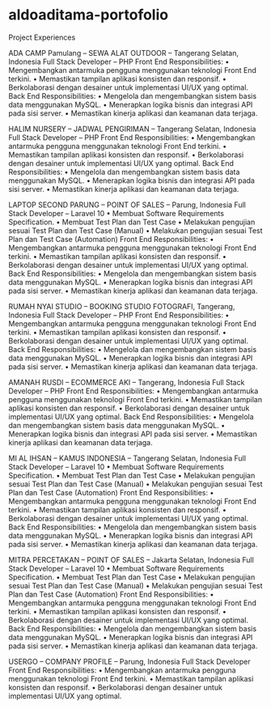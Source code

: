 # aldoaditama-portofolio
Project Experiences 

ADA CAMP Pamulang – SEWA ALAT OUTDOOR – Tangerang Selatan, Indonesia 
Full Stack Developer – PHP 
Front End Responsibilities:
•	Mengembangkan antarmuka pengguna menggunakan teknologi Front End terkini.
•	Memastikan tampilan aplikasi konsisten dan responsif.
•	Berkolaborasi dengan desainer untuk implementasi UI/UX yang optimal.
Back End Responsibilities:
•	Mengelola dan mengembangkan sistem basis data menggunakan MySQL.
•	Menerapkan logika bisnis dan integrasi API pada sisi server.
•	Memastikan kinerja aplikasi dan keamanan data terjaga.

HALIM NURSERY – JADWAL PENGIRIMAN – Tangerang Selatan, Indonesia 
Full Stack Developer – PHP
Front End Responsibilities:
•	Mengembangkan antarmuka pengguna menggunakan teknologi Front End terkini.
•	Memastikan tampilan aplikasi konsisten dan responsif.
•	Berkolaborasi dengan desainer untuk implementasi UI/UX yang optimal.
Back End Responsibilities:
•	Mengelola dan mengembangkan sistem basis data menggunakan MySQL.
•	Menerapkan logika bisnis dan integrasi API pada sisi server.
•	Memastikan kinerja aplikasi dan keamanan data terjaga.

LAPTOP SECOND PARUNG – POINT OF SALES – Parung, Indonesia
Full Stack Developer – Laravel 10
•	Membuat Software Requirements Specification.
•	Membuat Test Plan dan Test Case
•	Melakukan pengujian sesuai Test Plan dan Test Case (Manual)
•	Melakukan pengujian sesuai Test Plan dan Test Case (Automation)
Front End Responsibilities:
•	Mengembangkan antarmuka pengguna menggunakan teknologi Front End terkini.
•	Memastikan tampilan aplikasi konsisten dan responsif.
•	Berkolaborasi dengan desainer untuk implementasi UI/UX yang optimal.
Back End Responsibilities:
•	Mengelola dan mengembangkan sistem basis data menggunakan MySQL.
•	Menerapkan logika bisnis dan integrasi API pada sisi server.
•	Memastikan kinerja aplikasi dan keamanan data terjaga.

RUMAH NYAI STUDIO – BOOKING STUDIO FOTOGRAFI, Tangerang, Indonesia
Full Stack Developer – PHP
Front End Responsibilities:
•	Mengembangkan antarmuka pengguna menggunakan teknologi Front End terkini.
•	Memastikan tampilan aplikasi konsisten dan responsif.
•	Berkolaborasi dengan desainer untuk implementasi UI/UX yang optimal.
Back End Responsibilities:
•	Mengelola dan mengembangkan sistem basis data menggunakan MySQL.
•	Menerapkan logika bisnis dan integrasi API pada sisi server.
•	Memastikan kinerja aplikasi dan keamanan data terjaga.

AMANAH RUSDI – ECOMMERCE AKI – Tangerang, Indonesia
Full Stack Developer – PHP
Front End Responsibilities:
•	Mengembangkan antarmuka pengguna menggunakan teknologi Front End terkini.
•	Memastikan tampilan aplikasi konsisten dan responsif.
•	Berkolaborasi dengan desainer untuk implementasi UI/UX yang optimal.
Back End Responsibilities:
•	Mengelola dan mengembangkan sistem basis data menggunakan MySQL.
•	Menerapkan logika bisnis dan integrasi API pada sisi server.
•	Memastikan kinerja aplikasi dan keamanan data terjaga.

MI AL IHSAN – KAMUS INDONESIA – Tangerang Selatan, Indonesia
Full Stack Developer – Laravel 10
•	Membuat Software Requirements Specification.
•	Membuat Test Plan dan Test Case
•	Melakukan pengujian sesuai Test Plan dan Test Case (Manual)
•	Melakukan pengujian sesuai Test Plan dan Test Case (Automation)
Front End Responsibilities:
•	Mengembangkan antarmuka pengguna menggunakan teknologi Front End terkini.
•	Memastikan tampilan aplikasi konsisten dan responsif.
•	Berkolaborasi dengan desainer untuk implementasi UI/UX yang optimal.
Back End Responsibilities:
•	Mengelola dan mengembangkan sistem basis data menggunakan MySQL.
•	Menerapkan logika bisnis dan integrasi API pada sisi server.
•	Memastikan kinerja aplikasi dan keamanan data terjaga.

MITRA PERCETAKAN – POINT OF SALES – Jakarta Selatan, Indonesia
Full Stack Developer – Laravel 10
•	Membuat Software Requirements Specification.
•	Membuat Test Plan dan Test Case
•	Melakukan pengujian sesuai Test Plan dan Test Case (Manual)
•	Melakukan pengujian sesuai Test Plan dan Test Case (Automation)
Front End Responsibilities:
•	Mengembangkan antarmuka pengguna menggunakan teknologi Front End terkini.
•	Memastikan tampilan aplikasi konsisten dan responsif.
•	Berkolaborasi dengan desainer untuk implementasi UI/UX yang optimal.
Back End Responsibilities:
•	Mengelola dan mengembangkan sistem basis data menggunakan MySQL.
•	Menerapkan logika bisnis dan integrasi API pada sisi server.
•	Memastikan kinerja aplikasi dan keamanan data terjaga.

USERGO – COMPANY PROFILE – Parung, Indonesia
Full Stack Developer
Front End Responsibilities:
•	Mengembangkan antarmuka pengguna menggunakan teknologi Front End terkini.
•	Memastikan tampilan aplikasi konsisten dan responsif.
•	Berkolaborasi dengan desainer untuk implementasi UI/UX yang optimal. 

